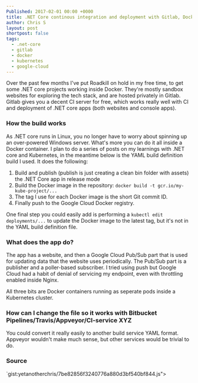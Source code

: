 ```yaml
---
Published: 2017-02-01 00:00 +0000
title: .NET Core continous integration and deployment with Gitlab, Docker, Kubernetes and Google Cloud
author: Chris S
layout: post
shortpost: false
tags:
  - .net-core
  - gitlab
  - docker
  - kubernetes
  - google-cloud
---
```


Over the past few months I've put Roadkill on hold in my free time, to get some .NET core projects working inside Docker. They're mostly sandbox websites for exploring the tech stack, and are hosted privately in Gitlab. Gitlab gives you a decent CI server for free, which works really well with CI and deployment of .NET core apps (both websites and console apps).

<!--more-->

### How the build works

As .NET core runs in Linux, you no longer have to worry about spinning up an over-powered Windows server. What's more you can do it all inside a Docker container. I plan to do a series of posts on my learnings with .NET core and Kubernetes, in the meantime below is the YAML build definition build I used. It does the following:

1. Build and publish (publish is just creating a clean bin folder with assets) the .NET Core app in release mode
2. Build the Docker image in the repository: `docker build -t gcr.io/my-kube-project/...`
3. The tag I use for each Docker image is the short Git commit ID.
4. Finally push to the Google Cloud Docker registry.

One final step you could easily add is performing a `kubectl edit deployments/...` to update the Docker image to the latest tag, but it's not in the YAML build definition file.

### What does the app do?

The app has a website, and then a Google Cloud Pub/Sub part that is used for updating data that the website uses periodically. The Pub/Sub part is a publisher and a poller-based subscriber. I tried using push but Google Cloud had a habit of denial of servicing my endpoint, even with throttling enabled inside Nginx.

All three bits are Docker containers running as seperate pods inside a Kubernetes cluster.

### How can I change the file so it works with Bitbucket Pipelines/Travis/Appveyor/CI-service XYZ

You could convert it really easily to another build service YAML format. Appveyor wouldn't make much sense, but other services would be trivial to do.

### Source

`gist:yetanotherchris/7be82856f3240776a880d3bf540bf844.js"></script>